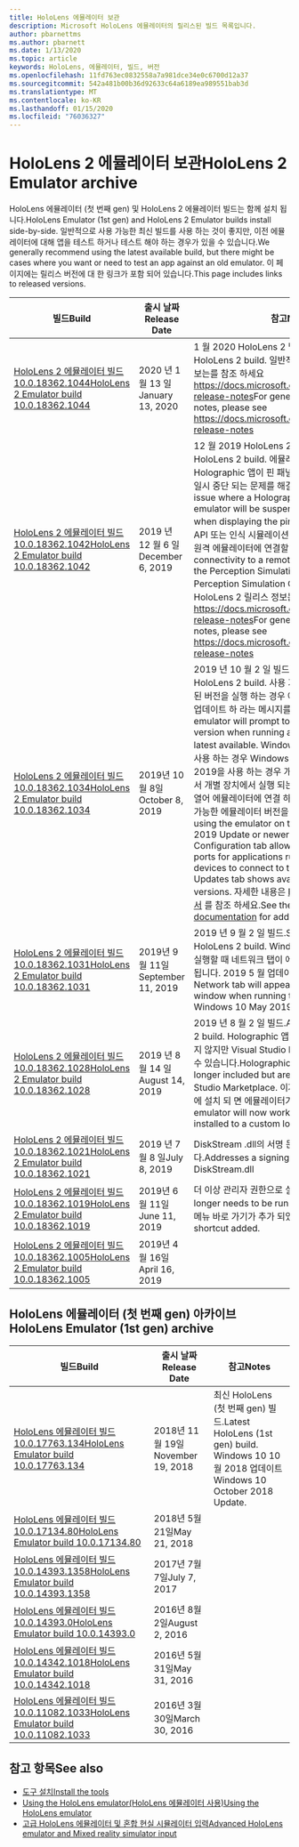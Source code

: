 ```yaml
---
title: HoloLens 에뮬레이터 보관
description: Microsoft HoloLens 에뮬레이터의 릴리스된 빌드 목록입니다.
author: pbarnettms
ms.author: pbarnett
ms.date: 1/13/2020
ms.topic: article
keywords: HoloLens, 에뮬레이터, 빌드, 버전
ms.openlocfilehash: 11fd763ec0832558a7a981dce34e0c6700d12a37
ms.sourcegitcommit: 542a481b00b36d92633c64a6189ea989551bab3d
ms.translationtype: MT
ms.contentlocale: ko-KR
ms.lasthandoff: 01/15/2020
ms.locfileid: "76036327"
---
```

# <a name="hololens-2-emulator-archive"></a><span data-ttu-id="3440e-104">HoloLens 2 에뮬레이터 보관</span><span class="sxs-lookup"><span data-stu-id="3440e-104">HoloLens 2 Emulator archive</span></span>

<span data-ttu-id="3440e-105">HoloLens 에뮬레이터 (첫 번째 gen) 및 HoloLens 2 에뮬레이터 빌드는 함께 설치 됩니다.</span><span class="sxs-lookup"><span data-stu-id="3440e-105">HoloLens Emulator (1st gen) and HoloLens 2 Emulator builds install side-by-side.</span></span> <span data-ttu-id="3440e-106">일반적으로 사용 가능한 최신 빌드를 사용 하는 것이 좋지만, 이전 에뮬레이터에 대해 앱을 테스트 하거나 테스트 해야 하는 경우가 있을 수 있습니다.</span><span class="sxs-lookup"><span data-stu-id="3440e-106">We generally recommend using the latest available build, but there might be cases where you want or need to test an app against an old emulator.</span></span> <span data-ttu-id="3440e-107">이 페이지에는 릴리스 버전에 대 한 링크가 포함 되어 있습니다.</span><span class="sxs-lookup"><span data-stu-id="3440e-107">This page includes links to released versions.</span></span>

|  <span data-ttu-id="3440e-108">빌드</span><span class="sxs-lookup"><span data-stu-id="3440e-108">Build</span></span> |  <span data-ttu-id="3440e-109">출시 날짜</span><span class="sxs-lookup"><span data-stu-id="3440e-109">Release Date</span></span> |  <span data-ttu-id="3440e-110">참고</span><span class="sxs-lookup"><span data-stu-id="3440e-110">Notes</span></span> | 
|----------|----------|----------|
|  [<span data-ttu-id="3440e-111">HoloLens 2 에뮬레이터 빌드 10.0.18362.1044</span><span class="sxs-lookup"><span data-stu-id="3440e-111">HoloLens 2 Emulator build 10.0.18362.1044</span></span>](https://go.microsoft.com/fwlink/?linkid=2114824) | <span data-ttu-id="3440e-112">2020 년 1 월 13 일</span><span class="sxs-lookup"><span data-stu-id="3440e-112">January 13, 2020</span></span> | <span data-ttu-id="3440e-113">1 월 2020 HoloLens 2 빌드</span><span class="sxs-lookup"><span data-stu-id="3440e-113">January 2020 HoloLens 2 build.</span></span>  <span data-ttu-id="3440e-114">일반적인 HoloLens 2 릴리스 정보는를 참조 하세요 https://docs.microsoft.com/hololens/hololens-release-notes</span><span class="sxs-lookup"><span data-stu-id="3440e-114">For general HoloLens 2 release notes, please see https://docs.microsoft.com/hololens/hololens-release-notes</span></span> |
|  [<span data-ttu-id="3440e-115">HoloLens 2 에뮬레이터 빌드 10.0.18362.1042</span><span class="sxs-lookup"><span data-stu-id="3440e-115">HoloLens 2 Emulator build 10.0.18362.1042</span></span>](https://go.microsoft.com/fwlink/?linkid=2112589) | <span data-ttu-id="3440e-116">2019 년 12 월 6 일</span><span class="sxs-lookup"><span data-stu-id="3440e-116">December 6, 2019</span></span> | <span data-ttu-id="3440e-117">12 월 2019 HoloLens 2 빌드</span><span class="sxs-lookup"><span data-stu-id="3440e-117">December 2019 HoloLens 2 build.</span></span>  <span data-ttu-id="3440e-118">에뮬레이터에서 실행 중인 Holographic 앱이 핀 패널을 표시할 때 예기치 않게 일시 중단 되는 문제를 해결 합니다.</span><span class="sxs-lookup"><span data-stu-id="3440e-118">Addresses an issue where a Holographic app running in the emulator will be suspended unexpectedly when displaying the pins panel.</span></span>  <span data-ttu-id="3440e-119">인식 시뮬레이션 API 또는 인식 시뮬레이션 제어 앱을 사용 하는 경우 원격 에뮬레이터에 연결할 수 있습니다.</span><span class="sxs-lookup"><span data-stu-id="3440e-119">Enables connectivity to a remote emulator when using the Perception Simulation API or the Perception Simulation Control app.</span></span>  <span data-ttu-id="3440e-120">일반적인 HoloLens 2 릴리스 정보는를 참조 하세요 https://docs.microsoft.com/hololens/hololens-release-notes</span><span class="sxs-lookup"><span data-stu-id="3440e-120">For general HoloLens 2 release notes, please see https://docs.microsoft.com/hololens/hololens-release-notes</span></span> |
|  [<span data-ttu-id="3440e-121">HoloLens 2 에뮬레이터 빌드 10.0.18362.1034</span><span class="sxs-lookup"><span data-stu-id="3440e-121">HoloLens 2 Emulator build 10.0.18362.1034</span></span>](https://go.microsoft.com/fwlink/?linkid=2106649) | <span data-ttu-id="3440e-122">2019년 10월 8일</span><span class="sxs-lookup"><span data-stu-id="3440e-122">October 8, 2019</span></span> | <span data-ttu-id="3440e-123">2019 년 10 월 2 일 빌드</span><span class="sxs-lookup"><span data-stu-id="3440e-123">October 2019 HoloLens 2 build.</span></span>  <span data-ttu-id="3440e-124">사용 가능한 최신 버전 보다 오래 된 버전을 실행 하는 경우 에뮬레이터가 새 버전으로 업데이트 하 라는 메시지를 표시 합니다.</span><span class="sxs-lookup"><span data-stu-id="3440e-124">The emulator will prompt to update to a new version when running a version older than the latest available.</span></span>  <span data-ttu-id="3440e-125">Windows 10에서 에뮬레이터를 사용 하는 경우 Windows 10에서 업데이트 이상 2019을 사용 하는 경우 개발자는 새 NAT 구성 탭에서 개별 장치에서 실행 되는 응용 프로그램의 포트를 열어 에뮬레이터에 연결 하 고 업데이트 탭에서 사용 가능한 에뮬레이터 버전을 볼 수 있습니다.</span><span class="sxs-lookup"><span data-stu-id="3440e-125">When using the emulator on the Windows 10 May 2019 Update or newer, the new NAT Configuration tab allows developers to open ports for applications running on separate devices to connect to the emulator and the Updates tab shows available emulator versions.</span></span>  <span data-ttu-id="3440e-126">자세한 내용은 [HoloLens 에뮬레이터 설명서](using-the-hololens-emulator.md) 를 참조 하세요.</span><span class="sxs-lookup"><span data-stu-id="3440e-126">See the [HoloLens emulator documentation](using-the-hololens-emulator.md) for additional details.</span></span> |
|  [<span data-ttu-id="3440e-127">HoloLens 2 에뮬레이터 빌드 10.0.18362.1031</span><span class="sxs-lookup"><span data-stu-id="3440e-127">HoloLens 2 Emulator build 10.0.18362.1031</span></span>](https://go.microsoft.com/fwlink/?linkid=2103724) | <span data-ttu-id="3440e-128">2019년 9월 11일</span><span class="sxs-lookup"><span data-stu-id="3440e-128">September 11, 2019</span></span> | <span data-ttu-id="3440e-129">2019 년 9 월 2 일 빌드.</span><span class="sxs-lookup"><span data-stu-id="3440e-129">September 2019 HoloLens 2 build.</span></span>  <span data-ttu-id="3440e-130">Windows 10에서 에뮬레이터를 실행할 때 네트워크 탭이 에뮬레이터 도구 창에 표시 됩니다. 2019 5 월 업데이트 또는 최신 버전.</span><span class="sxs-lookup"><span data-stu-id="3440e-130">The Network tab will appear in the emulator Tools window when running the emulator on the Windows 10 May 2019 Update or newer.</span></span> |
|  [<span data-ttu-id="3440e-131">HoloLens 2 에뮬레이터 빌드 10.0.18362.1028</span><span class="sxs-lookup"><span data-stu-id="3440e-131">HoloLens 2 Emulator build 10.0.18362.1028</span></span>](https://go.microsoft.com/fwlink/?linkid=2101019) | <span data-ttu-id="3440e-132">2019 년 8 월 14 일</span><span class="sxs-lookup"><span data-stu-id="3440e-132">August 14, 2019</span></span> | <span data-ttu-id="3440e-133">2019 년 8 월 2 일 빌드.</span><span class="sxs-lookup"><span data-stu-id="3440e-133">August 2019 HoloLens 2 build.</span></span>  <span data-ttu-id="3440e-134">Holographic 앱 템플릿은 더 이상 포함 되지 않지만 Visual Studio Marketplace에서 사용할 수 있습니다.</span><span class="sxs-lookup"><span data-stu-id="3440e-134">Holographic app templates are no longer included but are available in the Visual Studio Marketplace.</span></span>  <span data-ttu-id="3440e-135">이제 Sdk가 사용자 지정 위치에 설치 되 면 에뮬레이터가 작동 합니다.</span><span class="sxs-lookup"><span data-stu-id="3440e-135">The emulator will now work when SDKs are installed to a custom location.</span></span> |
|  [<span data-ttu-id="3440e-136">HoloLens 2 에뮬레이터 빌드 10.0.18362.1021</span><span class="sxs-lookup"><span data-stu-id="3440e-136">HoloLens 2 Emulator build 10.0.18362.1021</span></span>](https://go.microsoft.com/fwlink/?linkid=2098508) | <span data-ttu-id="3440e-137">2019 년 7 월 8 일</span><span class="sxs-lookup"><span data-stu-id="3440e-137">July 8, 2019</span></span> | <span data-ttu-id="3440e-138">DiskStream .dll의 서명 문제를 해결 합니다.</span><span class="sxs-lookup"><span data-stu-id="3440e-138">Addresses a signing issue with DiskStream.dll</span></span> |
|  [<span data-ttu-id="3440e-139">HoloLens 2 에뮬레이터 빌드 10.0.18362.1019</span><span class="sxs-lookup"><span data-stu-id="3440e-139">HoloLens 2 Emulator build 10.0.18362.1019</span></span>](https://go.microsoft.com/fwlink/?linkid=2095316) | <span data-ttu-id="3440e-140">2019년 6월 11일</span><span class="sxs-lookup"><span data-stu-id="3440e-140">June 11, 2019</span></span> | <span data-ttu-id="3440e-141">더 이상 관리자 권한으로 실행할 필요가 없습니다.</span><span class="sxs-lookup"><span data-stu-id="3440e-141">No longer needs to be run as Administrator.</span></span>  <span data-ttu-id="3440e-142">시작 메뉴 바로 가기가 추가 되었습니다.</span><span class="sxs-lookup"><span data-stu-id="3440e-142">Start menu shortcut added.</span></span> |
|  [<span data-ttu-id="3440e-143">HoloLens 2 에뮬레이터 빌드 10.0.18362.1005</span><span class="sxs-lookup"><span data-stu-id="3440e-143">HoloLens 2 Emulator build 10.0.18362.1005</span></span>](https://go.microsoft.com/fwlink/?linkid=2087187) | <span data-ttu-id="3440e-144">2019년 4월 16일</span><span class="sxs-lookup"><span data-stu-id="3440e-144">April 16, 2019</span></span> |  |

## <a name="hololens-emulator-1st-gen-archive"></a><span data-ttu-id="3440e-145">HoloLens 에뮬레이터 (첫 번째 gen) 아카이브</span><span class="sxs-lookup"><span data-stu-id="3440e-145">HoloLens Emulator (1st gen) archive</span></span>

|  <span data-ttu-id="3440e-146">빌드</span><span class="sxs-lookup"><span data-stu-id="3440e-146">Build</span></span> |  <span data-ttu-id="3440e-147">출시 날짜</span><span class="sxs-lookup"><span data-stu-id="3440e-147">Release Date</span></span> |  <span data-ttu-id="3440e-148">참고</span><span class="sxs-lookup"><span data-stu-id="3440e-148">Notes</span></span> | 
|----------|----------|----------|
|  [<span data-ttu-id="3440e-149">HoloLens 에뮬레이터 빌드 10.0.17763.134</span><span class="sxs-lookup"><span data-stu-id="3440e-149">HoloLens Emulator build 10.0.17763.134</span></span>](https://go.microsoft.com/fwlink/?linkid=2065980) | <span data-ttu-id="3440e-150">2018년 11월 19일</span><span class="sxs-lookup"><span data-stu-id="3440e-150">November 19, 2018</span></span> | <span data-ttu-id="3440e-151">최신 HoloLens (첫 번째 gen) 빌드.</span><span class="sxs-lookup"><span data-stu-id="3440e-151">Latest HoloLens (1st gen) build.</span></span> <span data-ttu-id="3440e-152">Windows 10 10 월 2018 업데이트</span><span class="sxs-lookup"><span data-stu-id="3440e-152">Windows 10 October 2018 Update.</span></span> |
|  [<span data-ttu-id="3440e-153">HoloLens 에뮬레이터 빌드 10.0.17134.80</span><span class="sxs-lookup"><span data-stu-id="3440e-153">HoloLens Emulator build 10.0.17134.80</span></span>](https://go.microsoft.com/fwlink/?linkid=874531) | <span data-ttu-id="3440e-154">2018년 5월 21일</span><span class="sxs-lookup"><span data-stu-id="3440e-154">May 21, 2018</span></span> | 
|  [<span data-ttu-id="3440e-155">HoloLens 에뮬레이터 빌드 10.0.14393.1358</span><span class="sxs-lookup"><span data-stu-id="3440e-155">HoloLens Emulator build 10.0.14393.1358</span></span>](https://go.microsoft.com/fwlink/?linkid=852626) |  <span data-ttu-id="3440e-156">2017년 7월 7일</span><span class="sxs-lookup"><span data-stu-id="3440e-156">July 7, 2017</span></span> |
|  [<span data-ttu-id="3440e-157">HoloLens 에뮬레이터 빌드 10.0.14393.0</span><span class="sxs-lookup"><span data-stu-id="3440e-157">HoloLens Emulator build 10.0.14393.0</span></span>](https://go.microsoft.com/fwlink/?LinkID=823018) |  <span data-ttu-id="3440e-158">2016년 8월 2일</span><span class="sxs-lookup"><span data-stu-id="3440e-158">August 2, 2016</span></span> |
|  [<span data-ttu-id="3440e-159">HoloLens 에뮬레이터 빌드 10.0.14342.1018</span><span class="sxs-lookup"><span data-stu-id="3440e-159">HoloLens Emulator build 10.0.14342.1018</span></span>](https://go.microsoft.com/fwlink/?LinkID=823018) |  <span data-ttu-id="3440e-160">2016년 5월 31일</span><span class="sxs-lookup"><span data-stu-id="3440e-160">May 31, 2016</span></span> |
|  [<span data-ttu-id="3440e-161">HoloLens 에뮬레이터 빌드 10.0.11082.1033</span><span class="sxs-lookup"><span data-stu-id="3440e-161">HoloLens Emulator build 10.0.11082.1033</span></span>](https://go.microsoft.com/fwlink/?LinkID=724053) |  <span data-ttu-id="3440e-162">2016년 3월 30일</span><span class="sxs-lookup"><span data-stu-id="3440e-162">March 30, 2016</span></span> |

## <a name="see-also"></a><span data-ttu-id="3440e-163">참고 항목</span><span class="sxs-lookup"><span data-stu-id="3440e-163">See also</span></span>
* [<span data-ttu-id="3440e-164">도구 설치</span><span class="sxs-lookup"><span data-stu-id="3440e-164">Install the tools</span></span>](install-the-tools.md)
* [<span data-ttu-id="3440e-165">Using the HoloLens emulator(HoloLens 에뮬레이터 사용)</span><span class="sxs-lookup"><span data-stu-id="3440e-165">Using the HoloLens emulator</span></span>](using-the-hololens-emulator.md)
* [<span data-ttu-id="3440e-166">고급 HoloLens 에뮬레이터 및 혼합 현실 시뮬레이터 입력</span><span class="sxs-lookup"><span data-stu-id="3440e-166">Advanced HoloLens emulator and Mixed reality simulator input</span></span>](advanced-hololens-emulator-and-mixed-reality-simulator-input.md)
